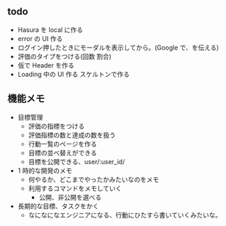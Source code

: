 ## todo

- Hasura を local に作る
- error の UI 作る
- ログイン押したときにモーダルを表示してから。(Google で、を伝える)
- 評価のタイプをつける(回数 割合)
- 仮で Header を作る
- Loading 中の UI 作る スケルトンで作る

## 機能メモ

- 目標管理
  - 評価の指標をつける
  - 評価指標の数と達成の数を扱う
  - 行動一覧のページを作る
  - 目標の並べ替えができる
  - 目標を公開できる、user/:user_id/
- 1 時的な開発のメモ
  - 何やるか、どこまでやったかみたいなのをメモ
  - 利用するコマンドをメモしていく
    - 公開、非公開を選べる
- 長期的な目標、タスクをかく
  - なになになエンジニアになる、行動にひたすら書いていくみたいな。
